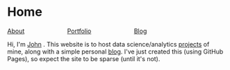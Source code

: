 # Home

[About](pages/about.md) &nbsp; &nbsp; &nbsp; &nbsp; &nbsp; &nbsp; &nbsp; &nbsp; &nbsp; &nbsp; &nbsp; &nbsp; [Portfolio](pages/portfolio.md) &nbsp; &nbsp; &nbsp; &nbsp; &nbsp; &nbsp; &nbsp; &nbsp; &nbsp; &nbsp; &nbsp; &nbsp; [Blog](pages/blog.md)

Hi, I'm [John](pages/about.md) . This website is to host data science/analytics [projects](pages/portfolio.md) of mine, along with a simple personal [blog](pages/blog.md). I've just created this (using GitHub Pages), so expect the site to be sparse (until it's not). 


